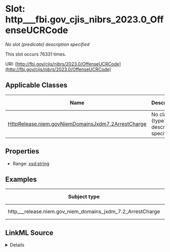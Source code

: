 

# Slot: http___fbi.gov_cjis_nibrs_2023.0_OffenseUCRCode


_No slot (predicate) description specified_






This slot occurs 76331 times.


URI: [http://fbi.gov/cjis/nibrs/2023.0/OffenseUCRCode](http://fbi.gov/cjis/nibrs/2023.0/OffenseUCRCode)



<!-- no inheritance hierarchy -->





## Applicable Classes

| Name | Description | Modifies Slot |
| --- | --- | --- |
| [HttpRelease.niem.govNiemDomainsJxdm7.2ArrestCharge](../classes/HttpRelease.niem.govNiemDomainsJxdm7.2ArrestCharge.md) | No class (type) description specified |  yes  |







## Properties

* Range: [xsd:string](http://www.w3.org/2001/XMLSchema#string)






## Examples

| Subject type | Object type | Example subject | Example object | Occurrences |
| --- | --- | --- | --- | --- |
| http___release.niem.gov_niem_domains_jxdm_7.2_ArrestCharge | string | scales:ArrestCharge/ga-atlanta-pd-101200863 | LARCENY | 76331 |




## LinkML Source

<details>

```yaml
name: http___fbi.gov_cjis_nibrs_2023.0_OffenseUCRCode
annotations:
  count:
    tag: count
    value: 76331
description: No slot (predicate) description specified
examples:
- object:
    example_object: LARCENY
    example_object_type: string
    example_predicate: http://fbi.gov/cjis/nibrs/2023.0/OffenseUCRCode
    example_subject: scales:ArrestCharge/ga-atlanta-pd-101200863
    example_subject_type: http___release.niem.gov_niem_domains_jxdm_7.2_ArrestCharge
from_schema: scales-kg
rank: 1000
slot_uri: http://fbi.gov/cjis/nibrs/2023.0/OffenseUCRCode
alias: http___fbi.gov_cjis_nibrs_2023.0_OffenseUCRCode
domain_of:
- http___release.niem.gov_niem_domains_jxdm_7.2_ArrestCharge
range: string

```
</details>